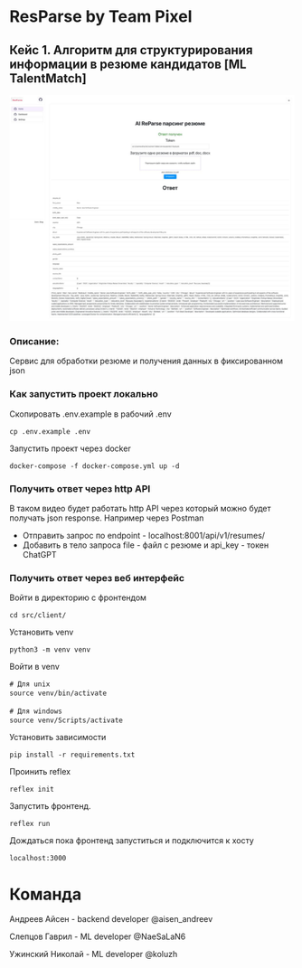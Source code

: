 # ResParse by Team Pixel

## Кейс 1. Алгоритм для структурирования информации в резюме кандидатов [ML TalentMatch]

![Скриншот фронтенда](https://github.com/eslupmi101/Ml-TalentMatch/blob/main/image.jpg)

### Описание:

Сервис для обработки резюме и получения данных в фиксированном json

### Как запустить проект локально

Скопировать .env.example в рабочий .env

```
cp .env.example .env
```

Запустить проект через docker

```
docker-compose -f docker-compose.yml up -d
```

### Получить ответ через http API

В таком видео будет работать http API через который можно будет получать json response. Например через Postman

- Отправить запрос по endpoint - [](localhost:8001/api/v1/resumes/)localhost:8001/api/v1/resumes/
- Добавить в тело запроса file - файл с резюме и api_key - токен ChatGPT

### Получить ответ через веб интерфейс

Войти в директорию с фронтендом

```
cd src/client/
```

Установить venv

```
python3 -m venv venv
```

Войти в venv

```
# Для unix
source venv/bin/activate

# Для windows
source venv/Scripts/activate
```

Установить зависимости

```
pip install -r requirements.txt
```

Проинить reflex

```
reflex init
```

Запустить фронтенд.

```
reflex run
```

Дождаться пока фронтенд запуститься и подключится к хосту

```
localhost:3000
```

# Команда

Андреев Айсен - backend developer @aisen_andreev

Слепцов Гаврил - ML developer @NaeSaLaN6

Ужинский Николай - ML developer @koluzh
